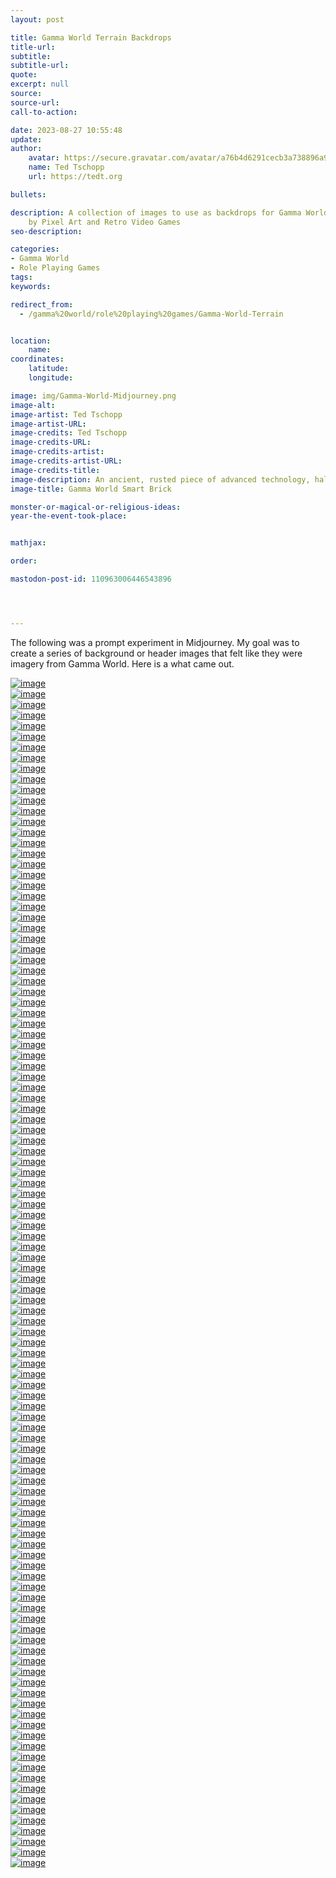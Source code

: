```yaml
---
layout: post

title: Gamma World Terrain Backdrops
title-url:
subtitle:
subtitle-url:
quote:
excerpt: null
source:
source-url:
call-to-action:

date: 2023-08-27 10:55:48
update:
author:
    avatar: https://secure.gravatar.com/avatar/a76b4d6291cecb3a738896a971bfb903?s=512&d=mp&r=g
    name: Ted Tschopp
    url: https://tedt.org

bullets:

description: A collection of images to use as backdrops for Gamma World, inspired
    by Pixel Art and Retro Video Games
seo-description:

categories:
- Gamma World
- Role Playing Games
tags:
keywords:

redirect_from:
  - /gamma%20world/role%20playing%20games/Gamma-World-Terrain


location:
    name:
coordinates:
    latitude:
    longitude:

image: img/Gamma-World-Midjourney.png
image-alt: 
image-artist: Ted Tschopp
image-artist-URL:
image-credits: Ted Tschopp
image-credits-URL: 
image-credits-artist: 
image-credits-artist-URL:
image-credits-title: 
image-description: An ancient, rusted piece of advanced technology, half-buried in the ground, with glowing circuits and strange symbols. Inspired by Gamma World TTRPG, combining elements of steampunk and sci-fi, Spelling out "Gamma World"
image-title: Gamma World Smart Brick

monster-or-magical-or-religious-ideas:
year-the-event-took-place:


mathjax:

order:

mastodon-post-id: 110963006446543896




---
```

The following was a prompt experiment in Midjourney.  My goal was to create a series of background or header images that felt like they were imagery from Gamma World.  Here is a what came out.


<div class="container">
    <div class="row">
        <div class="col-md-4 mt-3 col-lg-6">
            <a href="/img/Gamma-World/Backdrops/Artic-001.webp"><img src="/img/Gamma-World/Backdrops/Artic-001.webp" class="img-fluid" alt="image"></a>
        </div>
        <div class="col-md-4 mt-3 col-lg-6">
            <a href="/img/Gamma-World/Backdrops/Artic-002.webp"><img src="/img/Gamma-World/Backdrops/Artic-002.webp" class="img-fluid" alt="image"></a>
        </div>
        <div class="col-md-4 mt-3 col-lg-6">
            <a href="/img/Gamma-World/Backdrops/Artic-003.webp"><img src="/img/Gamma-World/Backdrops/Artic-003.webp" class="img-fluid" alt="image"></a>
        </div>
        <div class="col-md-4 mt-3 col-lg-6">
            <a href="/img/Gamma-World/Backdrops/Artic-004.webp"><img src="/img/Gamma-World/Backdrops/Artic-004.webp" class="img-fluid" alt="image"></a>
        </div>
        <div class="col-md-4 mt-3 col-lg-6">
            <a href="/img/Gamma-World/Backdrops/Beach-001.webp"><img src="/img/Gamma-World/Backdrops/Beach-001.webp" class="img-fluid" alt="image"></a>
        </div>
        <div class="col-md-4 mt-3 col-lg-6">
            <a href="/img/Gamma-World/Backdrops/Beach-002.webp"><img src="/img/Gamma-World/Backdrops/Beach-002.webp" class="img-fluid" alt="image"></a>
        </div>
        <div class="col-md-4 mt-3 col-lg-6">
            <a href="/img/Gamma-World/Backdrops/Beach-003.webp"><img src="/img/Gamma-World/Backdrops/Beach-003.webp" class="img-fluid" alt="image"></a>
        </div>
        <div class="col-md-4 mt-3 col-lg-6">
            <a href="/img/Gamma-World/Backdrops/Beach-004.webp"><img src="/img/Gamma-World/Backdrops/Beach-004.webp" class="img-fluid" alt="image"></a>
        </div>
        <div class="col-md-4 mt-3 col-lg-6">
            <a href="/img/Gamma-World/Backdrops/Beach-005.webp"><img src="/img/Gamma-World/Backdrops/Beach-005.webp" class="img-fluid" alt="image"></a>
        </div>
        <div class="col-md-4 mt-3 col-lg-6">
            <a href="/img/Gamma-World/Backdrops/Beach-006.webp"><img src="/img/Gamma-World/Backdrops/Beach-006.webp" class="img-fluid" alt="image"></a>
        </div>
        <div class="col-md-4 mt-3 col-lg-6">
            <a href="/img/Gamma-World/Backdrops/Beach-007.webp"><img src="/img/Gamma-World/Backdrops/Beach-007.webp" class="img-fluid" alt="image"></a>
        </div>
        <div class="col-md-4 mt-3 col-lg-6">
            <a href="/img/Gamma-World/Backdrops/Beach-008.webp"><img src="/img/Gamma-World/Backdrops/Beach-008.webp" class="img-fluid" alt="image"></a>
        </div>
        <div class="col-md-4 mt-3 col-lg-6">
            <a href="/img/Gamma-World/Backdrops/Canyon-001.webp"><img src="/img/Gamma-World/Backdrops/Canyon-001.webp" class="img-fluid" alt="image"></a>
        </div>
        <div class="col-md-4 mt-3 col-lg-6">
            <a href="/img/Gamma-World/Backdrops/Canyon-002.webp"><img src="/img/Gamma-World/Backdrops/Canyon-002.webp" class="img-fluid" alt="image"></a>
        </div>
        <div class="col-md-4 mt-3 col-lg-6">
            <a href="/img/Gamma-World/Backdrops/Canyon-003.webp"><img src="/img/Gamma-World/Backdrops/Canyon-003.webp" class="img-fluid" alt="image"></a>
        </div>
        <div class="col-md-4 mt-3 col-lg-6">
            <a href="/img/Gamma-World/Backdrops/Canyon-004.webp"><img src="/img/Gamma-World/Backdrops/Canyon-004.webp" class="img-fluid" alt="image"></a>
        </div>
        <div class="col-md-4 mt-3 col-lg-6">
            <a href="/img/Gamma-World/Backdrops/Flowerlands-001.webp"><img src="/img/Gamma-World/Backdrops/Flowerlands-001.webp" class="img-fluid" alt="image"></a>
        </div>
        <div class="col-md-4 mt-3 col-lg-6">
            <a href="/img/Gamma-World/Backdrops/Flowerlands-002.webp"><img src="/img/Gamma-World/Backdrops/Flowerlands-002.webp" class="img-fluid" alt="image"></a>
        </div>
        <div class="col-md-4 mt-3 col-lg-6">
            <a href="/img/Gamma-World/Backdrops/Flowerlands-003.webp"><img src="/img/Gamma-World/Backdrops/Flowerlands-003.webp" class="img-fluid" alt="image"></a>
        </div>
        <div class="col-md-4 mt-3 col-lg-6">
            <a href="/img/Gamma-World/Backdrops/Flowerlands-004.webp"><img src="/img/Gamma-World/Backdrops/Flowerlands-004.webp" class="img-fluid" alt="image"></a>
        </div>
        <div class="col-md-4 mt-3 col-lg-6">
            <a href="/img/Gamma-World/Backdrops/Flowerlands-005.webp"><img src="/img/Gamma-World/Backdrops/Flowerlands-005.webp" class="img-fluid" alt="image"></a>
        </div>
        <div class="col-md-4 mt-3 col-lg-6">
            <a href="/img/Gamma-World/Backdrops/Flowerlands-006.webp"><img src="/img/Gamma-World/Backdrops/Flowerlands-006.webp" class="img-fluid" alt="image"></a>
        </div>
        <div class="col-md-4 mt-3 col-lg-6">
            <a href="/img/Gamma-World/Backdrops/Flowerlands-007.webp"><img src="/img/Gamma-World/Backdrops/Flowerlands-007.webp" class="img-fluid" alt="image"></a>
        </div>
        <div class="col-md-4 mt-3 col-lg-6">
            <a href="/img/Gamma-World/Backdrops/Flowerlands-008.webp"><img src="/img/Gamma-World/Backdrops/Flowerlands-008.webp" class="img-fluid" alt="image"></a>
        </div>
        <div class="col-md-4 mt-3 col-lg-6">
            <a href="/img/Gamma-World/Backdrops/Flowerlands-009.webp"><img src="/img/Gamma-World/Backdrops/Flowerlands-009.webp" class="img-fluid" alt="image"></a>
        </div>
        <div class="col-md-4 mt-3 col-lg-6">
            <a href="/img/Gamma-World/Backdrops/Flowerlands-010.webp"><img src="/img/Gamma-World/Backdrops/Flowerlands-010.webp" class="img-fluid" alt="image"></a>
        </div>
        <div class="col-md-4 mt-3 col-lg-6">
            <a href="/img/Gamma-World/Backdrops/Flowerlands-011.webp"><img src="/img/Gamma-World/Backdrops/Flowerlands-011.webp" class="img-fluid" alt="image"></a>
        </div>
        <div class="col-md-4 mt-3 col-lg-6">
            <a href="/img/Gamma-World/Backdrops/Flowerlands-012.webp"><img src="/img/Gamma-World/Backdrops/Flowerlands-012.webp" class="img-fluid" alt="image"></a>
        </div>
        <div class="col-md-4 mt-3 col-lg-6">
            <a href="/img/Gamma-World/Backdrops/Forest-001.webp"><img src="/img/Gamma-World/Backdrops/Forest-001.webp" class="img-fluid" alt="image"></a>
        </div>
        <div class="col-md-4 mt-3 col-lg-6">
            <a href="/img/Gamma-World/Backdrops/Forest-002.webp"><img src="/img/Gamma-World/Backdrops/Forest-002.webp" class="img-fluid" alt="image"></a>
        </div>
        <div class="col-md-4 mt-3 col-lg-6">
            <a href="/img/Gamma-World/Backdrops/Forest-003.webp"><img src="/img/Gamma-World/Backdrops/Forest-003.webp" class="img-fluid" alt="image"></a>
        </div>
        <div class="col-md-4 mt-3 col-lg-6">
            <a href="/img/Gamma-World/Backdrops/Forest-004.webp"><img src="/img/Gamma-World/Backdrops/Forest-004.webp" class="img-fluid" alt="image"></a>
        </div>
        <div class="col-md-4 mt-3 col-lg-6">
            <a href="/img/Gamma-World/Backdrops/Grasslands-001.webp"><img src="/img/Gamma-World/Backdrops/Grasslands-001.webp" class="img-fluid" alt="image"></a>
        </div>
        <div class="col-md-4 mt-3 col-lg-6">
            <a href="/img/Gamma-World/Backdrops/Grasslands-002.webp"><img src="/img/Gamma-World/Backdrops/Grasslands-002.webp" class="img-fluid" alt="image"></a>
        </div>
        <div class="col-md-4 mt-3 col-lg-6">
            <a href="/img/Gamma-World/Backdrops/Grasslands-003.webp"><img src="/img/Gamma-World/Backdrops/Grasslands-003.webp" class="img-fluid" alt="image"></a>
        </div>
        <div class="col-md-4 mt-3 col-lg-6">
            <a href="/img/Gamma-World/Backdrops/Grasslands-004.webp"><img src="/img/Gamma-World/Backdrops/Grasslands-004.webp" class="img-fluid" alt="image"></a>
        </div>
        <div class="col-md-4 mt-3 col-lg-6">
            <a href="/img/Gamma-World/Backdrops/Hills-001.webp"><img src="/img/Gamma-World/Backdrops/Hills-001.webp" class="img-fluid" alt="image"></a>
        </div>
        <div class="col-md-4 mt-3 col-lg-6">
            <a href="/img/Gamma-World/Backdrops/Hills-002.webp"><img src="/img/Gamma-World/Backdrops/Hills-002.webp" class="img-fluid" alt="image"></a>
        </div>
        <div class="col-md-4 mt-3 col-lg-6">
            <a href="/img/Gamma-World/Backdrops/Hills-003.webp"><img src="/img/Gamma-World/Backdrops/Hills-003.webp" class="img-fluid" alt="image"></a>
        </div>
        <div class="col-md-4 mt-3 col-lg-6">
            <a href="/img/Gamma-World/Backdrops/Hills-004.webp"><img src="/img/Gamma-World/Backdrops/Hills-004.webp" class="img-fluid" alt="image"></a>
        </div>
        <div class="col-md-4 mt-3 col-lg-6">
            <a href="/img/Gamma-World/Backdrops/Mars-001.webp"><img src="/img/Gamma-World/Backdrops/Mars-001.webp" class="img-fluid" alt="image"></a>
        </div>
        <div class="col-md-4 mt-3 col-lg-6">
            <a href="/img/Gamma-World/Backdrops/Mars-002.webp"><img src="/img/Gamma-World/Backdrops/Mars-002.webp" class="img-fluid" alt="image"></a>
        </div>
        <div class="col-md-4 mt-3 col-lg-6">
            <a href="/img/Gamma-World/Backdrops/Mars-003.webp"><img src="/img/Gamma-World/Backdrops/Mars-003.webp" class="img-fluid" alt="image"></a>
        </div>
        <div class="col-md-4 mt-3 col-lg-6">
            <a href="/img/Gamma-World/Backdrops/Mars-004.webp"><img src="/img/Gamma-World/Backdrops/Mars-004.webp" class="img-fluid" alt="image"></a>
        </div>
        <div class="col-md-4 mt-3 col-lg-6">
            <a href="/img/Gamma-World/Backdrops/Mesa-001.webp"><img src="/img/Gamma-World/Backdrops/Mesa-001.webp" class="img-fluid" alt="image"></a>
        </div>
        <div class="col-md-4 mt-3 col-lg-6">
            <a href="/img/Gamma-World/Backdrops/Mesa-002.webp"><img src="/img/Gamma-World/Backdrops/Mesa-002.webp" class="img-fluid" alt="image"></a>
        </div>
        <div class="col-md-4 mt-3 col-lg-6">
            <a href="/img/Gamma-World/Backdrops/Mesa-003.webp"><img src="/img/Gamma-World/Backdrops/Mesa-003.webp" class="img-fluid" alt="image"></a>
        </div>
        <div class="col-md-4 mt-3 col-lg-6">
            <a href="/img/Gamma-World/Backdrops/Mesa-004.webp"><img src="/img/Gamma-World/Backdrops/Mesa-004.webp" class="img-fluid" alt="image"></a>
        </div>
        <div class="col-md-4 mt-3 col-lg-6">
            <a href="/img/Gamma-World/Backdrops/Moonbase-001.webp"><img src="/img/Gamma-World/Backdrops/Moonbase-001.webp" class="img-fluid" alt="image"></a>
        </div>
        <div class="col-md-4 mt-3 col-lg-6">
            <a href="/img/Gamma-World/Backdrops/Moonbase-002.webp"><img src="/img/Gamma-World/Backdrops/Moonbase-002.webp" class="img-fluid" alt="image"></a>
        </div>
        <div class="col-md-4 mt-3 col-lg-6">
            <a href="/img/Gamma-World/Backdrops/Moonbase-003.webp"><img src="/img/Gamma-World/Backdrops/Moonbase-003.webp" class="img-fluid" alt="image"></a>
        </div>
        <div class="col-md-4 mt-3 col-lg-6">
            <a href="/img/Gamma-World/Backdrops/Moonbase-004.webp"><img src="/img/Gamma-World/Backdrops/Moonbase-004.webp" class="img-fluid" alt="image"></a>
        </div>
        <div class="col-md-4 mt-3 col-lg-6">
            <a href="/img/Gamma-World/Backdrops/Mountains-001.webp"><img src="/img/Gamma-World/Backdrops/Mountains-001.webp" class="img-fluid" alt="image"></a>
        </div>
        <div class="col-md-4 mt-3 col-lg-6">
            <a href="/img/Gamma-World/Backdrops/Mountains-002.webp"><img src="/img/Gamma-World/Backdrops/Mountains-002.webp" class="img-fluid" alt="image"></a>
        </div>
        <div class="col-md-4 mt-3 col-lg-6">
            <a href="/img/Gamma-World/Backdrops/Mountains-003.webp"><img src="/img/Gamma-World/Backdrops/Mountains-003.webp" class="img-fluid" alt="image"></a>
        </div>
        <div class="col-md-4 mt-3 col-lg-6">
            <a href="/img/Gamma-World/Backdrops/Mountains-004.webp"><img src="/img/Gamma-World/Backdrops/Mountains-004.webp" class="img-fluid" alt="image"></a>
        </div>
        <div class="col-md-4 mt-3 col-lg-6">
            <a href="/img/Gamma-World/Backdrops/Mountains-005.webp"><img src="/img/Gamma-World/Backdrops/Mountains-005.webp" class="img-fluid" alt="image"></a>
        </div>
        <div class="col-md-4 mt-3 col-lg-6">
            <a href="/img/Gamma-World/Backdrops/Mountains-006.webp"><img src="/img/Gamma-World/Backdrops/Mountains-006.webp" class="img-fluid" alt="image"></a>
        </div>
        <div class="col-md-4 mt-3 col-lg-6">
            <a href="/img/Gamma-World/Backdrops/Mountains-007.webp"><img src="/img/Gamma-World/Backdrops/Mountains-007.webp" class="img-fluid" alt="image"></a>
        </div>
        <div class="col-md-4 mt-3 col-lg-6">
            <a href="/img/Gamma-World/Backdrops/Mountains-008.webp"><img src="/img/Gamma-World/Backdrops/Mountains-008.webp" class="img-fluid" alt="image"></a>
        </div>
        <div class="col-md-4 mt-3 col-lg-6">
            <a href="/img/Gamma-World/Backdrops/Ocean-001.webp"><img src="/img/Gamma-World/Backdrops/Ocean-001.webp" class="img-fluid" alt="image"></a>
        </div>
        <div class="col-md-4 mt-3 col-lg-6">
            <a href="/img/Gamma-World/Backdrops/Ocean-002.webp"><img src="/img/Gamma-World/Backdrops/Ocean-002.webp" class="img-fluid" alt="image"></a>
        </div>
        <div class="col-md-4 mt-3 col-lg-6">
            <a href="/img/Gamma-World/Backdrops/Ocean-003.webp"><img src="/img/Gamma-World/Backdrops/Ocean-003.webp" class="img-fluid" alt="image"></a>
        </div>
        <div class="col-md-4 mt-3 col-lg-6">
            <a href="/img/Gamma-World/Backdrops/Ocean-004.webp"><img src="/img/Gamma-World/Backdrops/Ocean-004.webp" class="img-fluid" alt="image"></a>
        </div>
        <div class="col-md-4 mt-3 col-lg-6">
            <a href="/img/Gamma-World/Backdrops/Radioactive-Zone-001.webp"><img src="/img/Gamma-World/Backdrops/Radioactive-Zone-001.webp" class="img-fluid" alt="image"></a>
        </div>
        <div class="col-md-4 mt-3 col-lg-6">
            <a href="/img/Gamma-World/Backdrops/Radioactive-Zone-002.webp"><img src="/img/Gamma-World/Backdrops/Radioactive-Zone-002.webp" class="img-fluid" alt="image"></a>
        </div>
        <div class="col-md-4 mt-3 col-lg-6">
            <a href="/img/Gamma-World/Backdrops/Radioactive-Zone-003.webp"><img src="/img/Gamma-World/Backdrops/Radioactive-Zone-003.webp" class="img-fluid" alt="image"></a>
        </div>
        <div class="col-md-4 mt-3 col-lg-6">
            <a href="/img/Gamma-World/Backdrops/Radioactive-Zone-004.webp"><img src="/img/Gamma-World/Backdrops/Radioactive-Zone-004.webp" class="img-fluid" alt="image"></a>
        </div>
        <div class="col-md-4 mt-3 col-lg-6">
            <a href="/img/Gamma-World/Backdrops/Ruined-Skyscrapers-001.webp"><img src="/img/Gamma-World/Backdrops/Ruined-Skyscrapers-001.webp" class="img-fluid" alt="image"></a>
        </div>
        <div class="col-md-4 mt-3 col-lg-6">
            <a href="/img/Gamma-World/Backdrops/Ruined-Skyscrapers-002.webp"><img src="/img/Gamma-World/Backdrops/Ruined-Skyscrapers-002.webp" class="img-fluid" alt="image"></a>
        </div>
        <div class="col-md-4 mt-3 col-lg-6">
            <a href="/img/Gamma-World/Backdrops/Ruined-Skyscrapers-003.webp"><img src="/img/Gamma-World/Backdrops/Ruined-Skyscrapers-003.webp" class="img-fluid" alt="image"></a>
        </div>
        <div class="col-md-4 mt-3 col-lg-6">
            <a href="/img/Gamma-World/Backdrops/Ruined-Skyscrapers-004.webp"><img src="/img/Gamma-World/Backdrops/Ruined-Skyscrapers-004.webp" class="img-fluid" alt="image"></a>
        </div>
        <div class="col-md-4 mt-3 col-lg-6">
            <a href="/img/Gamma-World/Backdrops/Ruins-001.webp"><img src="/img/Gamma-World/Backdrops/Ruins-001.webp" class="img-fluid" alt="image"></a>
        </div>
        <div class="col-md-4 mt-3 col-lg-6">
            <a href="/img/Gamma-World/Backdrops/Ruins-002.webp"><img src="/img/Gamma-World/Backdrops/Ruins-002.webp" class="img-fluid" alt="image"></a>
        </div>
        <div class="col-md-4 mt-3 col-lg-6">
            <a href="/img/Gamma-World/Backdrops/Ruins-003.webp"><img src="/img/Gamma-World/Backdrops/Ruins-003.webp" class="img-fluid" alt="image"></a>
        </div>
        <div class="col-md-4 mt-3 col-lg-6">
            <a href="/img/Gamma-World/Backdrops/Ruins-004.webp"><img src="/img/Gamma-World/Backdrops/Ruins-004.webp" class="img-fluid" alt="image"></a>
        </div>
        <div class="col-md-4 mt-3 col-lg-6">
            <a href="/img/Gamma-World/Backdrops/Space-Station-001.webp"><img src="/img/Gamma-World/Backdrops/Space-Station-001.webp" class="img-fluid" alt="image"></a>
        </div>
        <div class="col-md-4 mt-3 col-lg-6">
            <a href="/img/Gamma-World/Backdrops/Space-Station-002.webp"><img src="/img/Gamma-World/Backdrops/Space-Station-002.webp" class="img-fluid" alt="image"></a>
        </div>
        <div class="col-md-4 mt-3 col-lg-6">
            <a href="/img/Gamma-World/Backdrops/Space-Station-003.webp"><img src="/img/Gamma-World/Backdrops/Space-Station-003.webp" class="img-fluid" alt="image"></a>
        </div>
        <div class="col-md-4 mt-3 col-lg-6">
            <a href="/img/Gamma-World/Backdrops/Space-Station-004.webp"><img src="/img/Gamma-World/Backdrops/Space-Station-004.webp" class="img-fluid" alt="image"></a>
        </div>
        <div class="col-md-4 mt-3 col-lg-6">
            <a href="/img/Gamma-World/Backdrops/Space-Station-005.webp"><img src="/img/Gamma-World/Backdrops/Space-Station-005.webp" class="img-fluid" alt="image"></a>
        </div>
        <div class="col-md-4 mt-3 col-lg-6">
            <a href="/img/Gamma-World/Backdrops/Space-Station-006.webp"><img src="/img/Gamma-World/Backdrops/Space-Station-006.webp" class="img-fluid" alt="image"></a>
        </div>
        <div class="col-md-4 mt-3 col-lg-6">
            <a href="/img/Gamma-World/Backdrops/Space-Station-007.webp"><img src="/img/Gamma-World/Backdrops/Space-Station-007.webp" class="img-fluid" alt="image"></a>
        </div>
        <div class="col-md-4 mt-3 col-lg-6">
            <a href="/img/Gamma-World/Backdrops/Space-Station-008.webp"><img src="/img/Gamma-World/Backdrops/Space-Station-008.webp" class="img-fluid" alt="image"></a>
        </div>
        <div class="col-md-4 mt-3 col-lg-6">
            <a href="/img/Gamma-World/Backdrops/Space-Station-009.webp"><img src="/img/Gamma-World/Backdrops/Space-Station-009.webp" class="img-fluid" alt="image"></a>
        </div>
        <div class="col-md-4 mt-3 col-lg-6">
            <a href="/img/Gamma-World/Backdrops/Space-Station-010.webp"><img src="/img/Gamma-World/Backdrops/Space-Station-010.webp" class="img-fluid" alt="image"></a>
        </div>
        <div class="col-md-4 mt-3 col-lg-6">
            <a href="/img/Gamma-World/Backdrops/Space-Station-011.webp"><img src="/img/Gamma-World/Backdrops/Space-Station-011.webp" class="img-fluid" alt="image"></a>
        </div>
        <div class="col-md-4 mt-3 col-lg-6">
            <a href="/img/Gamma-World/Backdrops/Space-Station-012.webp"><img src="/img/Gamma-World/Backdrops/Space-Station-012.webp" class="img-fluid" alt="image"></a>
        </div>
        <div class="col-md-4 mt-3 col-lg-6">
            <a href="/img/Gamma-World/Backdrops/Stream-001.webp"><img src="/img/Gamma-World/Backdrops/Stream-001.webp" class="img-fluid" alt="image"></a>
        </div>
        <div class="col-md-4 mt-3 col-lg-6">
            <a href="/img/Gamma-World/Backdrops/Stream-002.webp"><img src="/img/Gamma-World/Backdrops/Stream-002.webp" class="img-fluid" alt="image"></a>
        </div>
        <div class="col-md-4 mt-3 col-lg-6">
            <a href="/img/Gamma-World/Backdrops/Stream-003.webp"><img src="/img/Gamma-World/Backdrops/Stream-003.webp" class="img-fluid" alt="image"></a>
        </div>
        <div class="col-md-4 mt-3 col-lg-6">
            <a href="/img/Gamma-World/Backdrops/Stream-004.webp"><img src="/img/Gamma-World/Backdrops/Stream-004.webp" class="img-fluid" alt="image"></a>
        </div>
        <div class="col-md-4 mt-3 col-lg-6">
            <a href="/img/Gamma-World/Backdrops/Swamp-001.webp"><img src="/img/Gamma-World/Backdrops/Swamp-001.webp" class="img-fluid" alt="image"></a>
        </div>
        <div class="col-md-4 mt-3 col-lg-6">
            <a href="/img/Gamma-World/Backdrops/Swamp-002.webp"><img src="/img/Gamma-World/Backdrops/Swamp-002.webp" class="img-fluid" alt="image"></a>
        </div>
        <div class="col-md-4 mt-3 col-lg-6">
            <a href="/img/Gamma-World/Backdrops/Swamp-003.webp"><img src="/img/Gamma-World/Backdrops/Swamp-003.webp" class="img-fluid" alt="image"></a>
        </div>
        <div class="col-md-4 mt-3 col-lg-6">
            <a href="/img/Gamma-World/Backdrops/Swamp-004.webp"><img src="/img/Gamma-World/Backdrops/Swamp-004.webp" class="img-fluid" alt="image"></a>
        </div>
        <div class="col-md-4 mt-3 col-lg-6">
            <a href="/img/Gamma-World/Backdrops/Swamp-005.webp"><img src="/img/Gamma-World/Backdrops/Swamp-005.webp" class="img-fluid" alt="image"></a>
        </div>
        <div class="col-md-4 mt-3 col-lg-6">
            <a href="/img/Gamma-World/Backdrops/Swamp-006.webp"><img src="/img/Gamma-World/Backdrops/Swamp-006.webp" class="img-fluid" alt="image"></a>
        </div>
        <div class="col-md-4 mt-3 col-lg-6">
            <a href="/img/Gamma-World/Backdrops/Swamp-007.webp"><img src="/img/Gamma-World/Backdrops/Swamp-007.webp" class="img-fluid" alt="image"></a>
        </div>
        <div class="col-md-4 mt-3 col-lg-6">
            <a href="/img/Gamma-World/Backdrops/Swamp-008.webp"><img src="/img/Gamma-World/Backdrops/Swamp-008.webp" class="img-fluid" alt="image"></a>
        </div>
        <div class="col-md-4 mt-3 col-lg-6">
            <a href="/img/Gamma-World/Backdrops/Tribal-Village-001.webp"><img src="/img/Gamma-World/Backdrops/Tribal-Village-001.webp" class="img-fluid" alt="image"></a>
        </div>
        <div class="col-md-4 mt-3 col-lg-6">
            <a href="/img/Gamma-World/Backdrops/Tribal-Village-002.webp"><img src="/img/Gamma-World/Backdrops/Tribal-Village-002.webp" class="img-fluid" alt="image"></a>
        </div>
        <div class="col-md-4 mt-3 col-lg-6">
            <a href="/img/Gamma-World/Backdrops/Tribal-Village-003.webp"><img src="/img/Gamma-World/Backdrops/Tribal-Village-003.webp" class="img-fluid" alt="image"></a>
        </div>
        <div class="col-md-4 mt-3 col-lg-6">
            <a href="/img/Gamma-World/Backdrops/Tribal-Village-004.webp"><img src="/img/Gamma-World/Backdrops/Tribal-Village-004.webp" class="img-fluid" alt="image"></a>
        </div>
        <div class="col-md-4 mt-3 col-lg-6">
            <a href="/img/Gamma-World/Backdrops/Under-the-Sea-001.webp"><img src="/img/Gamma-World/Backdrops/Under-the-Sea-001.webp" class="img-fluid" alt="image"></a>
        </div>
        <div class="col-md-4 mt-3 col-lg-6">
            <a href="/img/Gamma-World/Backdrops/Under-the-Sea-002.webp"><img src="/img/Gamma-World/Backdrops/Under-the-Sea-002.webp" class="img-fluid" alt="image"></a>
        </div>
        <div class="col-md-4 mt-3 col-lg-6">
            <a href="/img/Gamma-World/Backdrops/Under-the-Sea-003.webp"><img src="/img/Gamma-World/Backdrops/Under-the-Sea-003.webp" class="img-fluid" alt="image"></a>
        </div>
        <div class="col-md-4 mt-3 col-lg-6">
            <a href="/img/Gamma-World/Backdrops/Under-the-Sea-004.webp"><img src="/img/Gamma-World/Backdrops/Under-the-Sea-004.webp" class="img-fluid" alt="image"></a>
        </div>
        <div class="col-md-4 mt-3 col-lg-6">
            <a href="/img/Gamma-World/Backdrops/Wilderness-001.webp"><img src="/img/Gamma-World/Backdrops/Wilderness-001.webp" class="img-fluid" alt="image"></a>
        </div>
        <div class="col-md-4 mt-3 col-lg-6">
            <a href="/img/Gamma-World/Backdrops/Wilderness-002.webp"><img src="/img/Gamma-World/Backdrops/Wilderness-002.webp" class="img-fluid" alt="image"></a>
        </div>
        <div class="col-md-4 mt-3 col-lg-6">
            <a href="/img/Gamma-World/Backdrops/Wilderness-003.webp"><img src="/img/Gamma-World/Backdrops/Wilderness-003.webp" class="img-fluid" alt="image"></a>
        </div>
        <div class="col-md-4 mt-3 col-lg-6">
            <a href="/img/Gamma-World/Backdrops/Wilderness-004.webp"><img src="/img/Gamma-World/Backdrops/Wilderness-004.webp" class="img-fluid" alt="image"></a>
        </div>
    </div>
</div>
